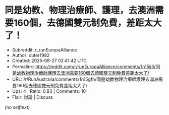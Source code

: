 # 同是幼教、物理治療師、護理，去澳洲需要160個，去德國雙元制免費，差距太大了！

- Subreddit: r_runEuropaAlliance
- Author: cuter1982
- Created: 2025-08-27 02:41:42 UTC
- Permalink: https://reddit.com/r/runEuropaAlliance/comments/1n15ij3/同是幼教物理治療師護理去澳洲需要160個去德國雙元制免費差距太大了/
- URL: /r/RunAustralia/comments/1n15gfh/同是幼教物理治療師護理去澳洲需要160個去德國雙元制免費差距太大了/
- Ups: 4 | Ratio: 0.83 | Comments: 10
- Flair: 討論 | Discuss

_(no selftext)_
